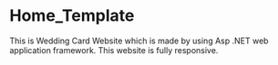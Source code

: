 # Home_Template
This is Wedding Card Website which is made by using Asp .NET web application framework. This website is fully responsive.
